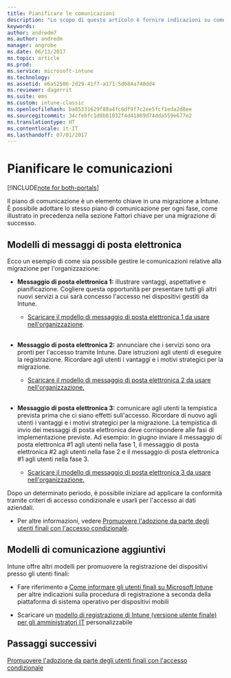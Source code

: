 ```yaml
---
title: Pianificare le comunicazioni
description: "Lo scopo di questo articolo è fornire indicazioni su come definire un piano e una strategia per le comunicazioni relative alla migrazione."
keywords: 
author: andredm7
ms.author: andredm
manager: angrobe
ms.date: 06/13/2017
ms.topic: article
ms.prod: 
ms.service: microsoft-intune
ms.technology: 
ms.assetid: e6a52506-2d29-41f7-a171-5d684a740dd4
ms.reviewer: dagerrit
ms.suite: ems
ms.custom: intune-classic
ms.openlocfilehash: ba85331629f88a4fc6df9f7c2ee5fcf1eda2d8ee
ms.sourcegitcommit: 34cfebfc1d8b81032f4d41869d74dda559e677e2
ms.translationtype: HT
ms.contentlocale: it-IT
ms.lasthandoff: 07/01/2017
---
```

# <a name="plan-communications"></a>Pianificare le comunicazioni 

[!INCLUDE[note for both-portals](./includes/note-for-both-portals.md)]

Il piano di comunicazione è un elemento chiave in una migrazione a Intune. È possibile adottare lo stesso piano di comunicazione per ogni fase, come illustrato in precedenza nella sezione Fattori chiave per una migrazione di successo.

## <a name="e-mail-templates"></a>Modelli di messaggi di posta elettronica

Ecco un esempio di come sia possibile gestire le comunicazioni relative alla migrazione per l'organizzazione:

-   **Messaggio di posta elettronica 1:** illustrare vantaggi, aspettative e pianificazione. Cogliere questa opportunità per presentare tutti gli altri nuovi servizi a cui sarà concesso l'accesso nei dispositivi gestiti da Intune.

    -   [Scaricare il modello di messaggio di posta elettronica 1 da usare nell'organizzazione](https://gallery.technet.microsoft.com/Intune-migration-guide-end-e3209b35).
<br></br>

-   **Messaggio di posta elettronica 2:** annunciare che i servizi sono ora pronti per l'accesso tramite Intune. Dare istruzioni agli utenti di eseguire la registrazione. Ricordare agli utenti i vantaggi e i motivi strategici per la migrazione.

    -   [Scaricare il modello di messaggio di posta elettronica 2 da usare nell'organizzazione.](https://gallery.technet.microsoft.com/Intune-migration-guide-end-a9d25eb5)
<br></br>

-   **Messaggio di posta elettronica 3:** comunicare agli utenti la tempistica prevista prima che ci siano effetti sull'accesso. Ricordare di nuovo agli utenti i vantaggi e i motivi strategici per la migrazione. La tempistica di invio dei messaggi di posta elettronica deve corrispondere alle fasi di implementazione previste. Ad esempio: in giugno inviare il messaggio di posta elettronica \#1 agli utenti nella fase 1, il messaggio di posta elettronica \#2 agli utenti nella fase 2 e il messaggio di posta elettronica \#1 agli utenti nella fase 3.

    -   [Scaricare il modello di messaggio di posta elettronica 3 da usare nell'organizzazione.](https://gallery.technet.microsoft.com/Intune-migration-guide-end-831521b5)

Dopo un determinato periodo, è possibile iniziare ad applicare la conformità tramite criteri di accesso condizionale e usarli per l'accesso ai dati aziendali.

-   Per altre informazioni, vedere [Promuovere l'adozione da parte degli utenti finali con l'accesso condizionale](migration-guide-drive-adoption.md).

## <a name="additional-communication-templates"></a>Modelli di comunicazione aggiuntivi

Intune offre altri modelli per promuovere la registrazione dei dispositivi presso gli utenti finali:

-   Fare riferimento a [Come informare gli utenti finali su Microsoft Intune](/intune/end-user-educate) per altre indicazioni sulla procedura di registrazione a seconda della piattaforma di sistema operativo per dispositivi mobili

-   Scaricare un [modello di registrazione di Intune (versione utente finale) per gli amministratori IT](https://gallery.technet.microsoft.com/End-user-Intune-enrollment-55dfd64a) personalizzabile

## <a name="next-steps"></a>Passaggi successivi

[Promuovere l'adozione da parte degli utenti finali con l'accesso condizionale](migration-guide-drive-adoption.md)
